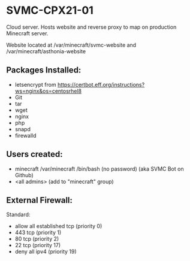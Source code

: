 # SVMC-CPX21-01

Cloud server. Hosts website and reverse proxy to map on production Minecraft server.

Website located at /var/minecraft/svmc-website and /var/minecraft/asthonia-website

## Packages Installed:

- letsencrypt from https://certbot.eff.org/instructions?ws=nginx&os=centosrhel8
- Git
- tar
- wget
- nginx
- php
- snapd
- firewalld

## Users created:

- minecraft /var/minecraft /bin/bash (no password) (aka SVMC Bot on Github)
- \<all admins\> (add to "minecraft" group)

## External Firewall:

Standard:
- allow all established tcp (priority 0)
- 443 tcp (priority 1)
- 80 tcp (priority 2)
- 22 tcp (priority 17)
- deny all ipv4 (priority 19)
